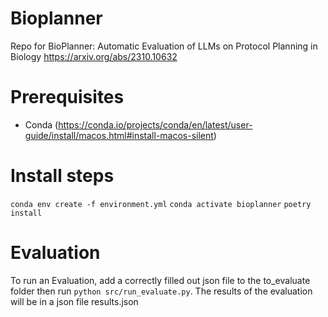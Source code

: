 # Bioplanner 
Repo for BioPlanner: Automatic Evaluation of LLMs on Protocol Planning in Biology https://arxiv.org/abs/2310.10632

# Prerequisites 
- Conda (https://conda.io/projects/conda/en/latest/user-guide/install/macos.html#install-macos-silent)

# Install steps
```conda env create -f environment.yml```
```conda activate bioplanner```
```poetry install```

# Evaluation
To run an Evaluation, add a correctly filled out json file to the to_evaluate folder then run ```python src/run_evaluate.py```. The results of the evaluation will be in a json file results.json